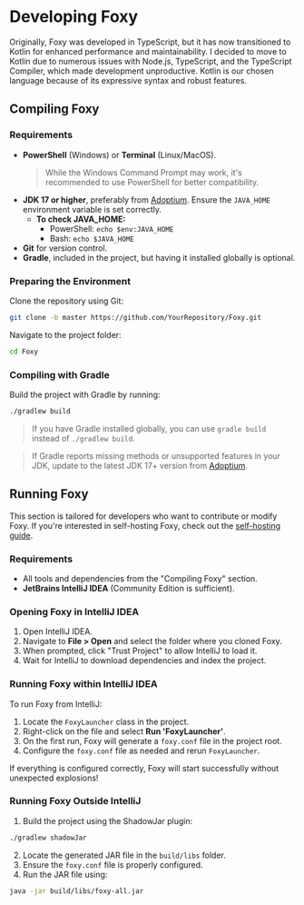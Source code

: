 # Developing Foxy

Originally, Foxy was developed in TypeScript, but it has now transitioned to Kotlin for enhanced performance and maintainability. I decided to move to Kotlin due to numerous issues with Node.js, TypeScript, and the TypeScript Compiler, which made development unproductive. Kotlin is our chosen language because of its expressive syntax and robust features.

## Compiling Foxy

### Requirements

- **PowerShell** (Windows) or **Terminal** (Linux/MacOS).
  > While the Windows Command Prompt may work, it's recommended to use PowerShell for better compatibility.
- **JDK 17 or higher**, preferably from [Adoptium](https://adoptium.net/). Ensure the `JAVA_HOME` environment variable is set correctly.
    - **To check JAVA\_HOME:**
        - PowerShell: `echo $env:JAVA_HOME`
        - Bash: `echo $JAVA_HOME`
- **Git** for version control.
- **Gradle**, included in the project, but having it installed globally is optional.

### Preparing the Environment

Clone the repository using Git:

```bash
git clone -b master https://github.com/YourRepository/Foxy.git
```

Navigate to the project folder:

```bash
cd Foxy
```

### Compiling with Gradle

Build the project with Gradle by running:

```bash
./gradlew build
```

> If you have Gradle installed globally, you can use `gradle build` instead of `./gradlew build`.

> If Gradle reports missing methods or unsupported features in your JDK, update to the latest JDK 17+ version from [Adoptium](https://adoptium.net/).

## Running Foxy

This section is tailored for developers who want to contribute or modify Foxy. If you're interested in self-hosting Foxy, check out the [self-hosting guide](SELF-HOSTING.md).

### Requirements

- All tools and dependencies from the "Compiling Foxy" section.
- **JetBrains IntelliJ IDEA** (Community Edition is sufficient).

### Opening Foxy in IntelliJ IDEA

1. Open IntelliJ IDEA.
2. Navigate to **File > Open** and select the folder where you cloned Foxy.
3. When prompted, click "Trust Project" to allow IntelliJ to load it.
4. Wait for IntelliJ to download dependencies and index the project.

### Running Foxy within IntelliJ IDEA

To run Foxy from IntelliJ:

1. Locate the `FoxyLauncher` class in the project.
2. Right-click on the file and select **Run 'FoxyLauncher'**.
3. On the first run, Foxy will generate a `foxy.conf` file in the project root.
4. Configure the `foxy.conf` file as needed and rerun `FoxyLauncher`.

If everything is configured correctly, Foxy will start successfully without unexpected explosions!

### Running Foxy Outside IntelliJ

1. Build the project using the ShadowJar plugin:

```bash
./gradlew shadowJar
```

2. Locate the generated JAR file in the `build/libs` folder.
3. Ensure the `foxy.conf` file is properly configured.
4. Run the JAR file using:

```bash
java -jar build/libs/foxy-all.jar
```